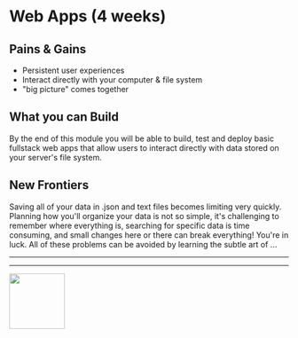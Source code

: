 # Web Apps (4 weeks)



## Pains & Gains

* Persistent user experiences
* Interact directly with your computer & file system
* "big picture" comes together

## What you can Build

By the end of this module you will be able to build, test and deploy basic fullstack web apps that allow users to interact directly with data stored on your server's file system.

## New Frontiers

Saving all of your data in .json and text files becomes limiting very quickly.  Planning how you'll organize your data is not so simple, it's challenging to remember where everything is, searching for specific data is time consuming, and small changes here or there can break everything!  You're in luck.  All of these problems can be avoided by learning the subtle art of ...

<hr>
<hr>
<a href="https://hackyourfuture.be" target="_blank"><img
    src="https://user-images.githubusercontent.com/18554853/63941625-4c7c3d00-ca6c-11e9-9a76-8d5e3632fe70.jpg"
    width="100" height="100"></a>
